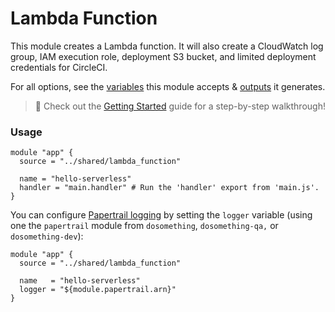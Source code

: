 # Lambda Function

This module creates a Lambda function. It will also create a CloudWatch log group, IAM execution role, deployment S3 bucket, and limited deployment credentials for CircleCI.

For all options, see the [variables](https://github.com/DoSomething/infrastructure/blob/master/shared/lambda_function/variables.tf) this module accepts & [outputs](https://github.com/DoSomething/infrastructure/blob/master/shared/lambda_function/outputs.tf) it generates.

> :wave: Check out the [Getting Started](https://github.com/DoSomething/infrastructure/blob/master/docs/serverless-guide.md) guide for a step-by-step walkthrough!

### Usage

```hcl
module "app" {
  source = "../shared/lambda_function"

  name = "hello-serverless"
  handler = "main.handler" # Run the 'handler' export from 'main.js'.
}
```

You can configure [Papertrail logging](https://github.com/DoSomething/communal-docs/blob/master/Monitoring/papertrail.md) by setting the `logger` variable (using one the `papertrail` module from `dosomething`, `dosomething-qa,` or `dosomething-dev`):

```hcl
module "app" {
  source = "../shared/lambda_function"

  name   = "hello-serverless"
  logger = "${module.papertrail.arn}"
}
```

